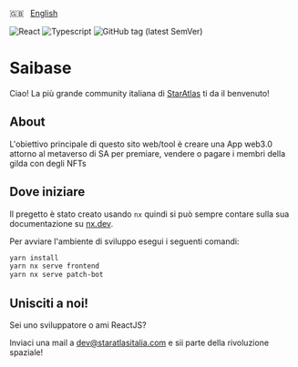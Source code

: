 🇬🇧 &nbsp; [English](https://github.com/staratlas-italia/saibase/blob/main/docs/README_EN.md)

![React](https://img.shields.io/badge/react-blue?style=flat&logo=react&logoColor=white&color=61DAFB)
![Typescript](https://img.shields.io/badge/typescript-blue?style=flat&logo=typescript&color=eee)
![GitHub tag (latest SemVer)](https://img.shields.io/github/v/tag/staratlas-italia/saibase)

# Saibase

Ciao! La più grande community italiana di [StarAtlas](https://staratlas.com/) ti da il benvenuto!

## About

L'obiettivo principale di questo sito web/tool è creare una App web3.0 attorno al metaverso di SA per premiare, vendere o pagare i membri della gilda con degli NFTs

## Dove iniziare

Il pregetto è stato creato usando `nx` quindi si può sempre contare sulla sua documentazione su [nx.dev](https://nx.dev/getting-started/intro).

Per avviare l'ambiente di sviluppo esegui i seguenti comandi:

```bash
yarn install
yarn nx serve frontend
yarn nx serve patch-bot
```

## Unisciti a noi!

Sei uno sviluppatore o ami ReactJS?

Inviaci una mail a [dev@staratlasitalia.com](mailto:dev@staratlasitalia.com) e sii parte della rivoluzione spaziale!
